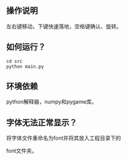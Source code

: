 ## 操作说明

左右键移动，下键快速落地，空格键确认、旋转。

## 如何运行？

    cd src
    python main.py

## 环境依赖

python解释器，numpy和pygame库。

## 字体无法正常显示？

将字体文件重命名为font并将其放入工程目录下的

font文件夹。